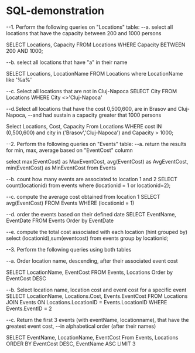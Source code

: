 # SQL-demonstration

--1. Perform the following queries on "Locations" table:
--a. select all locations that have the capacity between 200 and 1000 persons

SELECT 
Locations,
Capacity
FROM Locations
WHERE Capacity BETWEEN 200 AND 1000;

--b. select all locations that have "a" in their name

SELECT 
Locations,
LocationName
FROM Locations
where LocationName like '%a%'

--c. Select all locations that are not in Cluj-Napoca
SELECT 
City
FROM Locations
WHERE City <>'Cluj-Napoca'

--d.Select all locations that have the cost 0,500,600, are in Brasov and Cluj-Napoca, 
--and had sustain a capacity greater that 1000 persons

Select 
Locations,
Cost,
Capacity
From 
Locations
WHERE cost IN (0,500,600)
and city in ('Brasov','Cluj-Napoca')
and Capacity > 1000;

--2. Perform the following queries on "Events" table: 
--a. return the results for min, max, average based on "EventCost" column

select
 max(EventCost) as MaxEventCost, avg(EventCost) as AvgEventCost, min(EventCost) as MinEventCost
from 
 Events

--b. count how many events are associated to location 1 and 2
SELECT count(locationid) 
from events 
where (locationid = 1 or locationid=2);

--c. compute the average cost obtained from location 1
SELECT avg(EventCost)
FROM Events
WHERE (locationid = 1)


--d.	order the events based on their defined date
SELECT EventName,
EventDate
FROM Events
Order by EventDate

--e. compute the total cost associated with each location (hint grouped by)
select (locationid),sum(eventcost)
from events
group by locationid;

--3. Perform the following queries using both tables

--a.	Order location name, descending, after their associated event cost

SELECT 
LocationName,
EventCost
FROM Events,
Locations
Order by  EventCost DESC

--b. Select location name, location cost and event cost for a specific event
SELECT
LocationName,
Locations.Cost,
Events.EventCost
FROM Locations
JOIN Events ON Locations.LocationID = Events.LocationID
WHERE Events.EventID = 2

--c. Return the first 3 events (with eventName, locationname), that have the greatest event cost, 
--in alphabetical order (after their names)

SELECT
EventName,
LocationName,
EventCost
From 
Events,
Locations
ORDER BY  EventCost DESC,
EventName ASC
LIMIT 3

